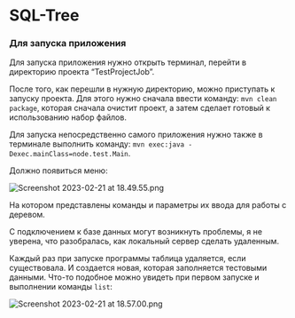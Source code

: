 # SQL-Tree

### Для запуска приложения

Для запуска приложения нужно открыть терминал, перейти в директорию проекта “TestProjectJob”. 

После того, как перешли в нужную директорию, можно приступать к запуску проекта. Для этого нужно сначала ввести команду: `mvn clean package`, которая сначала очистит проект, а затем сделает готовый к использованию набор файлов. 

Для запуска непосредственно самого приложения нужно также в терминале выполнить команду: `mvn exec:java -Dexec.mainClass=node.test.Main`. 

Должно появиться меню:

![Screenshot 2023-02-21 at 18.49.55.png](https://s3-us-west-2.amazonaws.com/secure.notion-static.com/559bb3c6-c710-4ce1-8aa0-41526e383408/Screenshot_2023-02-21_at_18.49.55.png)

На котором представлены команды и параметры их ввода для работы с деревом. 

С подключением к базе данных могут возникнуть проблемы, я не уверена, что разобралась, как локальный сервер сделать удаленным. 

Каждый раз при запуске программы таблица удаляется, если существовала. И создается новая, которая заполняется тестовыми данными. Что-то подобное можно увидеть при первом запуске и выполнении команды `list`:

![Screenshot 2023-02-21 at 18.57.00.png](https://s3-us-west-2.amazonaws.com/secure.notion-static.com/c07f1e3c-f595-4c20-8655-f56e72c30ebc/Screenshot_2023-02-21_at_18.57.00.png)
